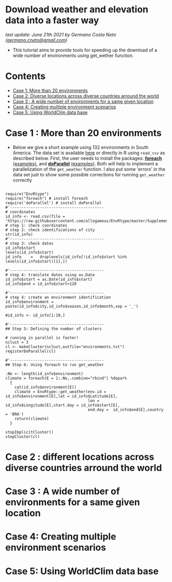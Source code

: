 # Download weather and elevation data into a faster way

*last update: June 21th 2021 by Germano Costa Neto (germano.cneto@gmail.com)*

- This tutorial aims to provide tools for speeding up the download of a wide number of environments using get_wether function.

# Contents

* [Case 1: More than 20 environments](#P1)
* [Case 2: Diverse locations across diverse countries arround the world](#P2)
* [Case 3 : A wide number of environments for a same given location](#P3)
* [Case 4: Creating multiple environment scenarios](#P4)
* [Case 5: Using WorldClim data base](#P5)

<div id="P1" />

# Case 1 : More than 20 environments

- Below we give a short example using 132 environments in South America. The data set is available [here](https://github.com/allogamous/EnvRtype/blob/master/Supplementary%20Source%20and%20Data/Brazil_city.csv) or directly in R using ```read_csv``` as described below. First, the user needs to install the packages: [**foreach**](https://cran.r-project.org/web/packages/foreach/index.html) [(examples)](https://privefl.github.io/blog/a-guide-to-parallelism-in-r/), and [**doParallel**](https://cran.r-project.org/web/packages/doParallel/doParallel.pdf) [(examples)](https://www.r-bloggers.com/2016/07/lets-be-faster-and-more-parallel-in-r-with-doparallel-package/). Both will help  to implement a parallelization of the ```get_weather``` function. I also put some 'errors' in the data set just to show some possible corrections for running ```get_weather``` correctly

```{r}

require("EnvRtype")
require("foreach") # install foreach
require('doParallel') # install doParallel
#'-----------------------------------------
# coordinates
id_info <- read.csv(file = 'https://raw.githubusercontent.com/allogamous/EnvRtype/master/Supplementary%20Source%20and%20Data/Brazil_city.csv')
# step 1: check coordinates
# step 2: check identifications of city
str(id_info)
#'-----------------------------------------
# step 3: check dates
id_info$start
levels(id_info$start)
id_info    =   droplevels(id_info[!id_info$start %in% levels(id_info$start)[1],])

#'-----------------------------------------
# step 4: translate dates using as.Date
id_info$start = as.Date(id_info$start)
id_info$end = id_info$start+120

#'-----------------------------------------
# step 4: create an environment identification
id_info$environment = paste(id_info$city,id_info$season,id_info$month,sep = '_')

#id_info <- id_info[1:10,]

#'-----------------------------------------
## Step 5: Defining the number of clusters

# running in parallel is faster!
nclust = 3
cl <- makeCluster(nclust,outfile="environments.txt")
registerDoParallel(cl)

#'-----------------------------------------
## Step 6: Using foreach to run get_weather

.Ne <- length(id_info$environment)
climate = foreach(E = 1:.Ne,.combine="rbind") %dopar% 
  {
    cat(id_info$environment[E])
    climate = EnvRtype::get_weather(env.id = id_info$environment[E],lat = id_info$Latitude[E],
                                    lon = id_info$Longitude[E],start.day = id_info$start[E],
                                    end.day =  id_info$end[E],country = 'BRA')
    return(climate)
  }

stopImplicitCluster()
stopCluster(cl)
```

<div id="P2" />

# Case 2 : different locations across diverse countries arround the world


<div id="P3" />

# Case 3 : A wide number of environments for a same given location


<div id="P4" />


# Case 4: Creating multiple environment scenarios

<div id="P5" />

# Case 5: Using WorldClim data base




              
